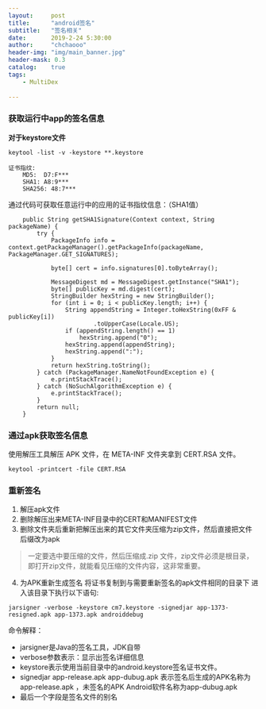 ```yaml
---
layout:     post
title:      "android签名"
subtitle:   "签名相关"
date:       2019-2-24 5:30:00
author:     "chchaooo"
header-img: "img/main_banner.jpg"
header-mask: 0.3
catalog:    true
tags:
    - MultiDex
   
---
```


### 获取运行中app的签名信息
**对于keystore文件**
```
keytool -list -v -keystore **.keystore
```

```
证书指纹:
    MD5:  D7:F***
    SHA1: A8:9***
    SHA256: 48:7***
```

通过代码可获取任意运行中的应用的证书指纹信息：（SHA1值）
```
    public String getSHA1Signature(Context context, String packageName) {
        try {
            PackageInfo info = context.getPackageManager().getPackageInfo(packageName, PackageManager.GET_SIGNATURES);

            byte[] cert = info.signatures[0].toByteArray();

            MessageDigest md = MessageDigest.getInstance("SHA1");
            byte[] publicKey = md.digest(cert);
            StringBuilder hexString = new StringBuilder();
            for (int i = 0; i < publicKey.length; i++) {
                String appendString = Integer.toHexString(0xFF & publicKey[i])
                        .toUpperCase(Locale.US);
                if (appendString.length() == 1)
                    hexString.append("0");
                hexString.append(appendString);
                hexString.append(":");
            }
            return hexString.toString();
        } catch (PackageManager.NameNotFoundException e) {
            e.printStackTrace();
        } catch (NoSuchAlgorithmException e) {
            e.printStackTrace();
        }
        return null;
    }
```

### 通过apk获取签名信息
使用解压工具解压 APK 文件，在 META-INF 文件夹拿到 CERT.RSA 文件。
```
keytool -printcert -file CERT.RSA
```

### 重新签名

1. 解压apk文件
2. 删除解压出来META-INF目录中的CERT和MANIFEST文件
3. 删除文件夹后重新把解压出来的其它文件夹压缩为zip文件，然后直接把文件后缀改为apk
>一定要选中要压缩的文件，然后压缩成.zip 文件，zip文件必须是根目录，即打开zip文件，就能看见压缩的文件内容，这非常重要。
4. 为APK重新生成签名
将证书复制到与需要重新签名的apk文件相同的目录下
进入该目录下执行以下语句:
```
jarsigner -verbose -keystore cm7.keystore -signedjar app-1373-resigned.apk app-1373.apk androiddebug
```
命令解释：
- jarsigner是Java的签名工具，JDK自带
- verbose参数表示：显示出签名详细信息
- keystore表示使用当前目录中的android.keystore签名证书文件。
- signedjar app-release.apk app-dubug.apk 表示签名后生成的APK名称为app-release.apk ，未签名的APK Android软件名称为app-dubug.apk
- 最后一个字段是签名文件的别名




